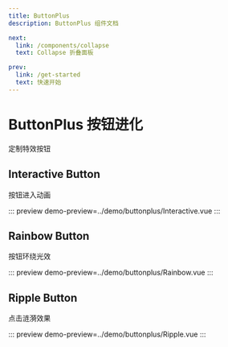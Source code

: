 ```yaml
---
title: ButtonPlus
description: ButtonPlus 组件文档

next:
  link: /components/collapse
  text: Collapse 折叠面板

prev:
  link: /get-started
  text: 快速开始
---
```


# ButtonPlus 按钮进化

定制特效按钮

## Interactive Button

按钮进入动画

::: preview
demo-preview=../demo/buttonplus/Interactive.vue
:::

## Rainbow Button

按钮环绕光效

::: preview
demo-preview=../demo/buttonplus/Rainbow.vue
:::

## Ripple Button

点击涟漪效果

::: preview
demo-preview=../demo/buttonplus/Ripple.vue
:::
